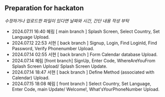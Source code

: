## Preparation for hackaton

*수정하거나 업로드한 파일이 있다면 날짜와 시간, 간단 내용 작성 부탁*

- 2024.07.11 16:40 혜림 [  main branch  ] Splash Screen, Select Country, Set Language Upload.
- 2024.07.12 22:53 서현 [ back branch ] Signup, Login, Find LoginId, Find Password, Verify Phonenumber Upload.
- 2024.07.14 02:55 서현 [ back branch ] Form Calendar database Upload.
- 2024.07.14 혜림 [front branch] SignUp, Enter Code, WhereAreYouFrom Splash Screen Upload/ Splash Screen Update.
- 2024.07.14 18:47 서현 [ back branch ] Define Method (associated with Calendar) Upload.
- 2024.07.15 18:08 혜림 [ front branch ] Select Country, Set Language, Enter Code, main Update/ Welcome!, What'sYourPhoneNumber Upload.
